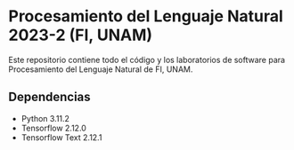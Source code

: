 # Procesamiento del Lenguaje Natural 2023-2 (FI, UNAM)

Este repositorio contiene todo el código y los laboratorios de software para Procesamiento del Lenguaje Natural de FI, UNAM.

## Dependencias
- Python 3.11.2
- Tensorflow 2.12.0
- Tensorflow Text 2.12.1